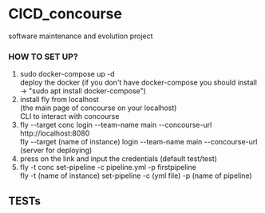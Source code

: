 # CICD_concourse

software maintenance and evolution project 

### HOW TO SET UP?
1. sudo docker-compose up -d <br> deploy the docker (if you don't have docker-compose you should install -> "sudo apt install docker-compose") <br> 
2. install fly from localhost </br> (the main page of concourse on your localhost) <br> CLI to interact with concourse <br>
3. fly --target conc login --team-name main --concourse-url http://localhost:8080 \
   fly --target (name of instance) login --team-name main --concourse-url (server for deploying) <br>
4. press on the link and input the credentials (default test/test) </br>
5. fly -t conc set-pipeline -c pipeline.yml -p firstpipeline \
   fly -t (name of instance) set-pipeline -c (yml file) -p (name of pipeline)	


## TESTs